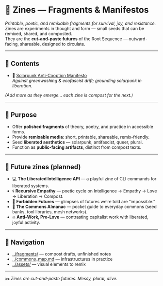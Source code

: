 # 🧷 Zines — Fragments & Manifestos

*Printable, poetic, and remixable fragments for survival, joy, and resistance.*  
Zines are experiments in thought and form — small seeds that can be remixed, shared, and composted.  
They are the **cut-and-paste futures** of the Root Sequence — outward-facing, shareable, designed to circulate.

---

## 📖 Contents

- 🌱 [Solarpunk Anti-Cooption Manifesto](solarpunk-anti-cooption.md)  
  *Against greenwashing & ecofascist drift; grounding solarpunk in liberation.*  

*(Add more as they emerge… each zine is compost for the next.)*

---

## 🌱 Purpose

- Offer **polished fragments** of theory, poetry, and practice in accessible forms.  
- Provide **remixable media**: short, printable, shareable, remix-friendly.  
- Seed **liberated aesthetics** — solarpunk, antifascist, queer, plural.  
- Function as **public-facing artifacts**, distinct from compost texts.  

---

## 🌌 Future zines (planned)

- 💻 **The Liberated Intelligence API** — a playful zine of CLI commands for liberated systems.  
- 🌀 **Recursive Empathy** — poetic cycle on Intelligence → Empathy → Love → Liberation → Compost.  
- 🌌 **Forbidden Futures** — glimpses of futures we’re told are “impossible.”  
- 🌱 **The Commons Almanac** — pocket guide to everyday commons (seed banks, tool libraries, mesh networks).  
- 🔥 **Anti-Work, Pro-Love** — contrasting capitalist work with liberated, joyful activity.  

---

## 🧭 Navigation

- [../fragments/](../fragments/README.md) — compost drafts, unfinished notes  
- [../commons_map.md](../commons_map.md) — infrastructures in practice  
- [../assets/](../assets/) — visual elements to remix  

---

✂️ *Zines are cut-and-paste futures. Messy, plural, alive.*
